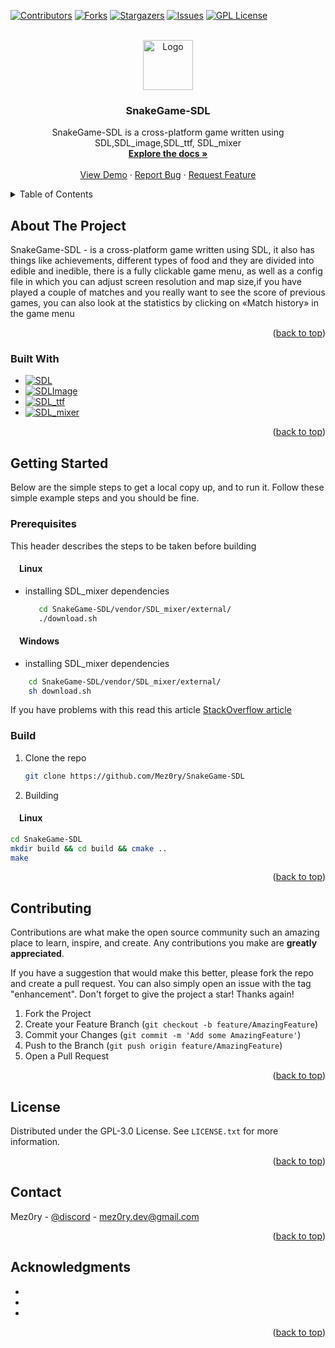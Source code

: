 
<!-- PROJECT SHIELDS -->
<!--
*** I'm using markdown "reference style" links for readability.
*** Reference links are enclosed in brackets [ ] instead of parentheses ( ).
*** See the bottom of this document for the declaration of the reference variables
*** for contributors-url, forks-url, etc. This is an optional, concise syntax you may use.
*** https://www.markdownguide.org/basic-syntax/#reference-style-links
-->
[![Contributors][contributors-shield]][contributors-url]
[![Forks][forks-shield]][forks-url]
[![Stargazers][stars-shield]][stars-url]
[![Issues][issues-shield]][issues-url]
[![GPL License][license-shield]][license-url]



<!-- PROJECT LOGO -->
<br />
<div align="center">
  <a href="https://github.com/Mez0ry/SnakeGame-SDL">
    <img src="https://img.freepik.com/free-vector/cute-snake-branch-cartoon-vector-icon-illustration-animal-nature-icon-concept-isolated-premium-vector-flat-cartoon-style_138676-4188.jpg?w=740&t=st=1671781340~exp=1671781940~hmac=ea6c2ed168b9278f71d8b7f14452c742ea77584032a25a956d80886552f96cba" alt="Logo" width="80" height="80">
  </a>

<h3 align="center">SnakeGame-SDL</h3>

  <p align="center">
    SnakeGame-SDL is a cross-platform game written using SDL,SDL_image,SDL_ttf, SDL_mixer
    <br />
    <a href="https://github.com/Mez0ry/SnakeGame-SDL"><strong>Explore the docs »</strong></a>
    <br />
    <br />
    <a href="https://github.com/Mez0ry/SnakeGame-SDL">View Demo</a>
    ·
    <a href="https://github.com/Mez0ry/SnakeGame-SDL/issues">Report Bug</a>
    ·
    <a href="https://github.com/Mez0ry/SnakeGame-SDL/issues">Request Feature</a>
  </p>
</div>



<!-- TABLE OF CONTENTS -->
<details>
  <summary>Table of Contents</summary>
  <ol>
    <li>
      <a href="#about-the-project">About The Project</a>
      <ul>
        <li><a href="#built-with">Built With</a></li>
      </ul>
    </li>
    <li>
      <a href="#getting-started">Getting Started</a>
      <ul>
        <li><a href="#prerequisites">Prerequisites</a></li>
      </ul>
    </li>
    <li><a href="#contributing">Contributing</a></li>
    <li><a href="#license">License</a></li>
    <li><a href="#contact">Contact</a></li>
    <li><a href="#acknowledgments">Acknowledgments</a></li>
  </ol>
</details>



<!-- ABOUT THE PROJECT -->
## About The Project

SnakeGame-SDL - is a cross-platform game written using SDL, it also has things like achievements, different types of food and they are divided into edible and inedible, there is a fully clickable game menu, as well as a config file in which you can adjust screen resolution and map size,if you have played a couple of matches and you really want to see the score of previous games, you can also look at the statistics by clicking on «Match history» in the game menu

<p align="right">(<a href="#readme-top">back to top</a>)</p>


### Built With

* [![SDL][SDL]][SDL-url]
* [![SDLImage][SDLImage]][SDL_Image-url]
* [![SDL_ttf][SDL_ttf]][SDL_ttf-url]
* [![SDL_mixer][SDL_mixer]][SDL_mixer-url]

<p align="right">(<a href="#readme-top">back to top</a>)</p>



<!-- GETTING STARTED -->
## Getting Started

Below are the simple steps  to get a local copy up, and to run it.
Follow these simple example steps and you should be fine.

### Prerequisites

This header describes the steps to be taken before building

#### &emsp;Linux

* installing SDL_mixer dependencies
  ```sh
     cd SnakeGame-SDL/vendor/SDL_mixer/external/
     ./download.sh
  ```
#### &emsp;Windows
* installing SDL_mixer dependencies
 ```sh
     cd SnakeGame-SDL/vendor/SDL_mixer/external/
     sh download.sh
  ```
  If you have problems with this read this article [StackOverflow article](https://stackoverflow.com/questions/26522789/how-to-run-sh-on-windows-command-prompt)  
  
### Build
1. Clone the repo
   ```sh
   git clone https://github.com/Mez0ry/SnakeGame-SDL
   ```
2. Building
#### &emsp;Linux
   ```sh
   cd SnakeGame-SDL
   mkdir build && cd build && cmake ..
   make
   ```

<p align="right">(<a href="#readme-top">back to top</a>)</p>


<!-- CONTRIBUTING -->
## Contributing

Contributions are what make the open source community such an amazing place to learn, inspire, and create. Any contributions you make are **greatly appreciated**.

If you have a suggestion that would make this better, please fork the repo and create a pull request. You can also simply open an issue with the tag "enhancement".
Don't forget to give the project a star! Thanks again!

1. Fork the Project
2. Create your Feature Branch (`git checkout -b feature/AmazingFeature`)
3. Commit your Changes (`git commit -m 'Add some AmazingFeature'`)
4. Push to the Branch (`git push origin feature/AmazingFeature`)
5. Open a Pull Request

<p align="right">(<a href="#readme-top">back to top</a>)</p>



<!-- LICENSE -->
## License

Distributed under the GPL-3.0 License. See `LICENSE.txt` for more information.

<p align="right">(<a href="#readme-top">back to top</a>)</p>



<!-- CONTACT -->
## Contact

Mez0ry - [@discord](https://discord.gg/YDm3zR8yWh) - mez0ry.dev@gmail.com

<p align="right">(<a href="#readme-top">back to top</a>)</p>



<!-- ACKNOWLEDGMENTS -->
## Acknowledgments

* []()
* []()
* []()

<p align="right">(<a href="#readme-top">back to top</a>)</p>



<!-- MARKDOWN LINKS & IMAGES -->
<!-- https://www.markdownguide.org/basic-syntax/#reference-style-links -->
[contributors-shield]: https://img.shields.io/github/contributors/Mez0ry/SnakeGame-SDL.svg?style=for-the-badge
[contributors-url]: https://github.com/Mez0ry/SnakeGame-SDL/graphs/contributors
[forks-shield]: https://img.shields.io/github/forks/Mez0ry/SnakeGame-SDL.svg?style=for-the-badge
[forks-url]: https://github.com/Mez0ry/SnakeGame-SDL/network/members
[stars-shield]: https://img.shields.io/github/stars/Mez0ry/SnakeGame-SDL.svg?style=for-the-badge
[stars-url]: https://github.com/Mez0ry/SnakeGame-SDL/stargazers
[issues-shield]: https://img.shields.io/github/issues/Mez0ry/SnakeGame-SDL.svg?style=for-the-badge
[issues-url]: https://github.com/Mez0ry/SnakeGame-SDL/issues
[license-shield]: https://img.shields.io/github/license/Mez0ry/SnakeGame-SDL.svg?style=for-the-badge
[license-url]: https://github.com/Mez0ry/SnakeGame-SDL/blob/master/LICENSE.txt
[product-screenshot]: images/screenshot.png
[SDL]: https://img.shields.io/badge/SDL-a9f743?style=for-the-badge&logo=data%3Aimage%2Fjpeg%3Bbase64%2C%2F9j%2F4AAQSkZJRgABAQAAAQABAAD%2F2wBDAAwICAgJCAwJCQwRCwoLERUPDAwPFRgTExUTExgRDAwMDAwMEQwMDAwMDAwMDAwMDAwMDAwMDAwMDAwMDAwMDAz%2F2wBDAQ0LCw0ODRAODhAUDg4OFBQODg4OFBEMDAwMDBERDAwMDAwMEQwMDAwMDAwMDAwMDAwMDAwMDAwMDAwMDAwMDAz%2FwAARCABQAFADASIAAhEBAxEB%2F8QAHAAAAgIDAQEAAAAAAAAAAAAABQYDBwACBAEI%2F8QAMhAAAQMDBAECAwcEAwAAAAAAAQIDBAAFEQYSITEHE0EiI1EVMjZCYXHwJTM1UnKR4f%2FEABgBAAMBAQAAAAAAAAAAAAAAAAABAgME%2F8QAIxEAAgIBAwQDAQAAAAAAAAAAAAECEQMhMUESEyJRMlJhcf%2FaAAwDAQACEQMRAD8Ad9T6tt%2BnmAqQrc4ofC2O6VIvl%2BEXsPtEIJ7pMv0qVqzUaUM5PAbH0HNFrl4nuMW3mS06HHEJ3FH1rrjixRSU35Mm3wWDddcWy3W1m4HLjbwBSE890EHmCykj5S6VLw05H0lHZfQUOtpwpKqF2TQtxvNvVOjqASn8p7NEcOLpbl7qwtl02HUluvjHqxFgnsozyK4tT60g6dWhElJUV9YqotLXGZpvUSEu5RlXpOJJOO6afLakPNRJCOlpGansJZEt4yHehY1ivLF6gImxwQ2voGiNK3jcY0yx%2FPammsJpKTS4YzRS9pGeq2BzzWrqN6CmoIcgOgoxhSODUgfP1mui7FexJWjISv4gfpmrusmrrLekJQy8kvKHxNH9qrbyRo6TDmfaENsqilHx4ySCKSYU2Vb5KZEdRbdR713SxxzRUk6ZN0Wl5dbbagNemkJ3EZx70S8UEmwqB63Us6vvIvekYbyv76EgufvTL4n%2FAMEr%2FlWck1gp7qQciz5ZgNRbtFmMpCdx%2BZj65rj1hLMrT0NZOSMCjXmEjayPfIpWvgWNNxd3%2BwrTFrHG%2FTB8lo%2BOPwyx%2FPammlbxx%2BGWP57U01yZfnL%2BlLYyhj0xiNcAx0txO6idC7yIzYS8vAczgKPdShPYmiTbbeYpW0UvsklJB56qu%2FJ2k7dGhi4RUpaczykcA0l2HV14068pMdR2FWVNrqfUWs7tqQoirHwZ%2BFCeya64YJwnafiK7RGFOHThznGKsrxRhNgUonA3Up6itCbPo%2BH6o2uvpAUDwcml2060vdohKhQ3AllffHNVKLywaj9g2YzeVLkxPvMSHHWFhs4Xt55JqHW0Mw7BDbUME4OKF6Ls0rUOoEvP7loQfVWs8gnPVMvl7Y2mKwjgISBihVGePGuNw9sbfHGBpljn%2BYpoBB6r57tmuL9a4oixXglpPQxVi%2BMtT3W9uSUT3AsNjKaxzYJLqnaqxplgUq60trspLTrbpTsUPhBppPAzSVcL4LjqT7IaSoemncrP6VlC7tcIU%2Fiye9%2BOLPcnPVbSGnMYJFRWPxpa7ZKTJc%2BatByjPtTpWUd2dV1OiqAGqbTZ7iw2zciEtp%2B6TwBS6jQuidycPoUe9uRzTheLMxdWg2990UHjaEgsPBzeVY4AyeKIzklSk0B0Wd7S9raLMJTbW3hQ4zxXLfrfpa%2FpDkyQgFHRyKlVoa3FZWMhROc5rRzQlvWnbuP%2FAHR1a3bv2ALR4%2B0cpkOhxOw%2FmyKOaWsFjtPqqtTiXCvhZSc1qdHsCMmOhwhCfbNd9msce0IWGj9%2Fkk0OcmqcmwO%2BRJZjtlbywhIHZpbs8SNPvTl3bTgBJbCvrz3Uesf6oyi3w3PmKUN23%2Fyj9ngIt8BmOntKRuP60to76sh%2BUq4jud1eV7WVJZ4FA9V7Ua28g7eCajW682BxmgDorK5HLg22sJIPNQOXVQk%2BkhGU4zk%2FWnTFaCJUACScAUAuF8bmokW%2BAo%2BsUlG8exNbpYu0qStTqwI6hgJFd0CzQ4WVNoG9XJV75p6L9Ym29Fp%2Bg%2FTen%2Fs9gLkrLr57Uruj9ZWUm23bGkktD%2F%2FZ&logoColor=df0
[SDL-url]: https://www.libsdl.org/

[SDLImage]: https://img.shields.io/badge/SDL_Image-ffd500?style=for-the-badge&logo=&logoColor=ffd500
[SDL_Image-url]: https://github.com/libsdl-org/SDL_image
[SDL_ttf]: https://img.shields.io/badge/SDL_ttf-f80?style=for-the-badge&logo=&logoColor=f80
[SDL_ttf-url]: https://github.com/libsdl-org/SDL_ttf
[SDL_mixer]: https://img.shields.io/badge/SDL_mixer-FF3E00?style=for-the-badge&logo=&logoColor=FF3E00
[SDL_mixer-url]: https://github.com/libsdl-org/SDL_mixer
